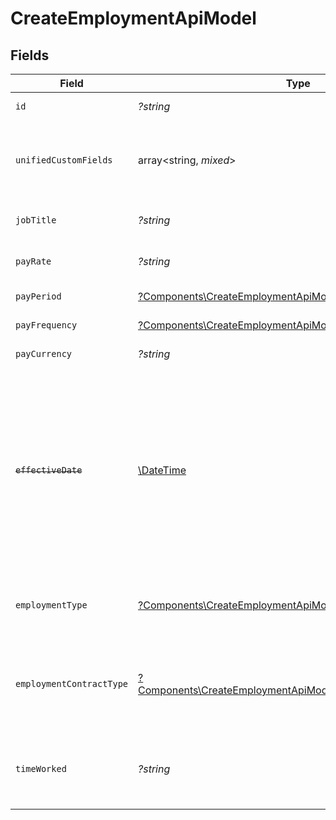 # CreateEmploymentApiModel


## Fields

| Field                                                                                                                                                                  | Type                                                                                                                                                                   | Required                                                                                                                                                               | Description                                                                                                                                                            | Example                                                                                                                                                                |
| ---------------------------------------------------------------------------------------------------------------------------------------------------------------------- | ---------------------------------------------------------------------------------------------------------------------------------------------------------------------- | ---------------------------------------------------------------------------------------------------------------------------------------------------------------------- | ---------------------------------------------------------------------------------------------------------------------------------------------------------------------- | ---------------------------------------------------------------------------------------------------------------------------------------------------------------------- |
| `id`                                                                                                                                                                   | *?string*                                                                                                                                                              | :heavy_minus_sign:                                                                                                                                                     | Unique identifier                                                                                                                                                      | 8187e5da-dc77-475e-9949-af0f1fa4e4e3                                                                                                                                   |
| `unifiedCustomFields`                                                                                                                                                  | array<string, *mixed*>                                                                                                                                                 | :heavy_minus_sign:                                                                                                                                                     | Custom Unified Fields configured in your StackOne project                                                                                                              | {<br/>"my_project_custom_field_1": "REF-1236",<br/>"my_project_custom_field_2": "some other value"<br/>}                                                               |
| `jobTitle`                                                                                                                                                             | *?string*                                                                                                                                                              | :heavy_minus_sign:                                                                                                                                                     | The job title of the employee                                                                                                                                          | Software Engineer                                                                                                                                                      |
| `payRate`                                                                                                                                                              | *?string*                                                                                                                                                              | :heavy_minus_sign:                                                                                                                                                     | The pay rate for the employee                                                                                                                                          | 40.00                                                                                                                                                                  |
| `payPeriod`                                                                                                                                                            | [?Components\CreateEmploymentApiModelPayPeriod](../../Models/Components/CreateEmploymentApiModelPayPeriod.md)                                                          | :heavy_minus_sign:                                                                                                                                                     | The pay period                                                                                                                                                         | monthly                                                                                                                                                                |
| `payFrequency`                                                                                                                                                         | [?Components\CreateEmploymentApiModelPayFrequency](../../Models/Components/CreateEmploymentApiModelPayFrequency.md)                                                    | :heavy_minus_sign:                                                                                                                                                     | The pay frequency                                                                                                                                                      | hourly                                                                                                                                                                 |
| `payCurrency`                                                                                                                                                          | *?string*                                                                                                                                                              | :heavy_minus_sign:                                                                                                                                                     | The currency used for pay                                                                                                                                              | USD                                                                                                                                                                    |
| ~~`effectiveDate`~~                                                                                                                                                    | [\DateTime](https://www.php.net/manual/en/class.datetime.php)                                                                                                          | :heavy_minus_sign:                                                                                                                                                     | : warning: ** DEPRECATED **: This will be removed in a future release, please migrate away from it as soon as possible.<br/><br/>The effective date of the employment contract | 2021-01-01T01:01:01.000Z                                                                                                                                               |
| `employmentType`                                                                                                                                                       | [?Components\CreateEmploymentApiModelEmploymentType](../../Models/Components/CreateEmploymentApiModelEmploymentType.md)                                                | :heavy_minus_sign:                                                                                                                                                     | The type of employment (e.g., contractor, permanent)                                                                                                                   | permanent                                                                                                                                                              |
| `employmentContractType`                                                                                                                                               | [?Components\CreateEmploymentApiModelEmploymentContractType](../../Models/Components/CreateEmploymentApiModelEmploymentContractType.md)                                | :heavy_minus_sign:                                                                                                                                                     | The employment work schedule type (e.g., full-time, part-time)                                                                                                         | full_time                                                                                                                                                              |
| `timeWorked`                                                                                                                                                           | *?string*                                                                                                                                                              | :heavy_minus_sign:                                                                                                                                                     | The time worked for the employee in ISO 8601 duration format                                                                                                           | P0Y0M0DT8H0M0S                                                                                                                                                         |